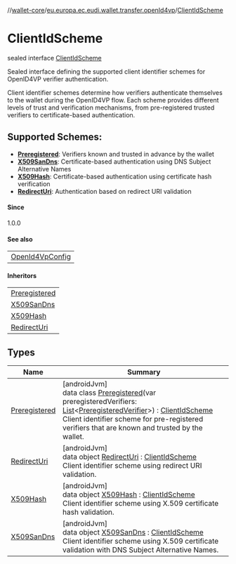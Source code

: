 //[wallet-core](../../../index.md)/[eu.europa.ec.eudi.wallet.transfer.openId4vp](../index.md)/[ClientIdScheme](index.md)

# ClientIdScheme

sealed interface [ClientIdScheme](index.md)

Sealed interface defining the supported client identifier schemes for OpenID4VP verifier authentication.

Client identifier schemes determine how verifiers authenticate themselves to the wallet during the OpenID4VP flow. Each scheme provides different levels of trust and verification mechanisms, from pre-registered trusted verifiers to certificate-based authentication.

## Supported Schemes:

- 
   [**Preregistered**](-preregistered/index.md): Verifiers known and trusted in advance by the wallet
- 
   [**X509SanDns**](-x509-san-dns/index.md): Certificate-based authentication using DNS Subject Alternative Names
- 
   [**X509Hash**](-x509-hash/index.md): Certificate-based authentication using certificate hash verification
- 
   [**RedirectUri**](-redirect-uri/index.md): Authentication based on redirect URI validation

#### Since

1.0.0

#### See also

| |
|---|
| [OpenId4VpConfig](../-open-id4-vp-config/index.md) |

#### Inheritors

| |
|---|
| [Preregistered](-preregistered/index.md) |
| [X509SanDns](-x509-san-dns/index.md) |
| [X509Hash](-x509-hash/index.md) |
| [RedirectUri](-redirect-uri/index.md) |

## Types

| Name | Summary |
|---|---|
| [Preregistered](-preregistered/index.md) | [androidJvm]<br>data class [Preregistered](-preregistered/index.md)(var preregisteredVerifiers: [List](https://kotlinlang.org/api/latest/jvm/stdlib/kotlin-stdlib/kotlin.collections/-list/index.html)&lt;[PreregisteredVerifier](../-preregistered-verifier/index.md)&gt;) : [ClientIdScheme](index.md)<br>Client identifier scheme for pre-registered verifiers that are known and trusted by the wallet. |
| [RedirectUri](-redirect-uri/index.md) | [androidJvm]<br>data object [RedirectUri](-redirect-uri/index.md) : [ClientIdScheme](index.md)<br>Client identifier scheme using redirect URI validation. |
| [X509Hash](-x509-hash/index.md) | [androidJvm]<br>data object [X509Hash](-x509-hash/index.md) : [ClientIdScheme](index.md)<br>Client identifier scheme using X.509 certificate hash validation. |
| [X509SanDns](-x509-san-dns/index.md) | [androidJvm]<br>data object [X509SanDns](-x509-san-dns/index.md) : [ClientIdScheme](index.md)<br>Client identifier scheme using X.509 certificate validation with DNS Subject Alternative Names. |
